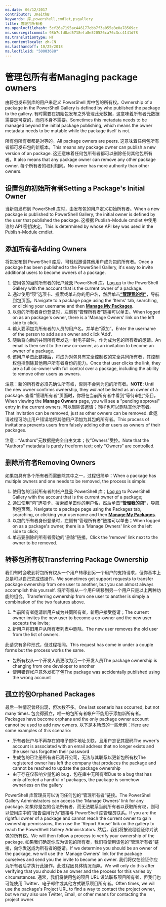 ```yaml
---
ms.date: 06/12/2017
contributor: JKeithB
keywords: 库,powershell,cmdlet,psgallery
title: 管理包所有者
ms.openlocfilehash: 5cf26a7195ac446177cbb7f3a055e8e0a78569cc
ms.sourcegitcommit: 98b7cfd8ad5718efa8e320526ca76c3cc4141d78
ms.translationtype: HT
ms.contentlocale: zh-CN
ms.lasthandoff: 10/25/2018
ms.locfileid: "50003688"
---
```

# <a name="managing-package-owners"></a><span data-ttu-id="2f95e-103">管理包所有者</span><span class="sxs-lookup"><span data-stu-id="2f95e-103">Managing package owners</span></span>

<span data-ttu-id="2f95e-104">由将包发布到库的用户来定义 PowerShell 库中包的所有权。</span><span class="sxs-lookup"><span data-stu-id="2f95e-104">Ownership of a package in the PowerShell Gallery is defined by who published the package to the gallery.</span></span>
<span data-ttu-id="2f95e-105">有时需要在初始包发布之外管理此元数据，这意味着所有者元数据需要是可变的，而包本身不需要。</span><span class="sxs-lookup"><span data-stu-id="2f95e-105">Sometimes this metadata needs to be managed beyond the initial package publishing, which means the owner metadata needs to be mutable while the package itself is not.</span></span>

<span data-ttu-id="2f95e-106">所有包所有者都是对等的。</span><span class="sxs-lookup"><span data-stu-id="2f95e-106">All package owners are peers.</span></span>
<span data-ttu-id="2f95e-107">这意味着任何包所有者都可发布包的新版本。</span><span class="sxs-lookup"><span data-stu-id="2f95e-107">This means any package owner can publish a new version of an package.</span></span> <span data-ttu-id="2f95e-108">这还意味着任何包所有者都可以删除任何其他包所有者。</span><span class="sxs-lookup"><span data-stu-id="2f95e-108">It also means that any package owner can remove any other package owner.</span></span>
<span data-ttu-id="2f95e-109">每个所有者的权利相同。</span><span class="sxs-lookup"><span data-stu-id="2f95e-109">No owner has more authority than other owners.</span></span>

## <a name="setting-a-packages-initial-owner"></a><span data-ttu-id="2f95e-110">设置包的初始所有者</span><span class="sxs-lookup"><span data-stu-id="2f95e-110">Setting a Package's Initial Owner</span></span>

<span data-ttu-id="2f95e-111">当新包发布到 PowerShell 库时，由发布包的用户定义初始所有者。</span><span class="sxs-lookup"><span data-stu-id="2f95e-111">When a new package is published to PowerShell Gallery, the initial owner is defined by the user that published the package.</span></span> <span data-ttu-id="2f95e-112">这根据 Publish-Module cmdlet 中使用谁的 API 密钥决定。</span><span class="sxs-lookup"><span data-stu-id="2f95e-112">This is determined by whose API key was used in the Publish-Module cmdlet.</span></span>

## <a name="adding-owners"></a><span data-ttu-id="2f95e-113">添加所有者</span><span class="sxs-lookup"><span data-stu-id="2f95e-113">Adding Owners</span></span>

<span data-ttu-id="2f95e-114">将包发布到 PowerShell 库后，可轻松邀请其他用户成为包的所有者。</span><span class="sxs-lookup"><span data-stu-id="2f95e-114">Once a package has been published to the PowerShell Gallery, it's easy to invite additional users to become owners of a package.</span></span>

1. <span data-ttu-id="2f95e-115">使用包的当前所有者的帐户[登录](https://powershellgallery.com/users/account/LogOn) PowerShell 库。</span><span class="sxs-lookup"><span data-stu-id="2f95e-115">[Log on](https://powershellgallery.com/users/account/LogOn) to the PowerShell Gallery with the account that is the current owner of a package.</span></span>
2. <span data-ttu-id="2f95e-116">通过使用“项”选项卡、搜索或单击你的用户名，然后单击[**“管理我的包”**](https://www.powershellgallery.com/account/Packages)，导航到包页面。</span><span class="sxs-lookup"><span data-stu-id="2f95e-116">Navigate to a package page using the 'Items' tab, searching, or clicking your username and then [**Manage My Packages**](https://www.powershellgallery.com/account/Packages).</span></span>
3. <span data-ttu-id="2f95e-117">以包的所有者身份登录时，左侧有“管理所有者”链接可以单击。</span><span class="sxs-lookup"><span data-stu-id="2f95e-117">When logged on as an package's owner, there is a 'Manage Owners' link on the left side to click.</span></span>
4. <span data-ttu-id="2f95e-118">输入要添加为所有者的人员的用户名，并单击“添加”。</span><span class="sxs-lookup"><span data-stu-id="2f95e-118">Enter the username of the person to add as an owner and click 'Add'.</span></span>
5. <span data-ttu-id="2f95e-119">随后将向新的共同所有者发送一封电子邮件，作为成为包的所有者的邀请。</span><span class="sxs-lookup"><span data-stu-id="2f95e-119">An email is then sent to the new co-owner, as an invitation to become an owner of a package.</span></span>
6. <span data-ttu-id="2f95e-120">该用户单击此链接后，将成为对包具有完全控制权的完全共同所有者，其控制权包括删除其他用户所有者身份的能力。</span><span class="sxs-lookup"><span data-stu-id="2f95e-120">Once that user clicks the link, they are a full co-owner with full control over a package, including the ability to remove other users as owners.</span></span>

<span data-ttu-id="2f95e-121">注意：新的所有者必须先确认所有权，否则不会列为包的所有者。</span><span class="sxs-lookup"><span data-stu-id="2f95e-121">**NOTE**: Until the new owner confirms ownership, they *will not* be listed as an owner of a package.</span></span>
<span data-ttu-id="2f95e-122">查看“管理所有者”页面时，你将在当前所有者中看到“等待审批”条目。</span><span class="sxs-lookup"><span data-stu-id="2f95e-122">When viewing the **Manage Owners** page, you will see a "pending approval" entry in the current owners.</span></span>
<span data-ttu-id="2f95e-123">可以删除该邀请；同样也可以删除其他所有者。</span><span class="sxs-lookup"><span data-stu-id="2f95e-123">That invitation can be removed; just as other owners can be removed.</span></span>
<span data-ttu-id="2f95e-124">此邀请过程可防止用户错误地将其他用户添加为其包的所有者。</span><span class="sxs-lookup"><span data-stu-id="2f95e-124">This process of invitations prevents users from falsely adding other users as owners of their packages.</span></span>

<span data-ttu-id="2f95e-125">注意：“Authors”元数据是完全自由文本；仅“Owners”受控。</span><span class="sxs-lookup"><span data-stu-id="2f95e-125">Note that the "Authors" metadata is purely freeform text; only "Owners" are controlled.</span></span>


## <a name="removing-owners"></a><span data-ttu-id="2f95e-126">删除所有者</span><span class="sxs-lookup"><span data-stu-id="2f95e-126">Removing Owners</span></span>

<span data-ttu-id="2f95e-127">如果包具有多个所有者而需删除其中之一，过程很简单：</span><span class="sxs-lookup"><span data-stu-id="2f95e-127">When a package has multiple owners and one needs to be removed, the process is simple:</span></span>

1. <span data-ttu-id="2f95e-128">使用包的当前所有者的帐户[登录](https://powershellgallery.com/users/account/LogOn) PowerShell 库；</span><span class="sxs-lookup"><span data-stu-id="2f95e-128">[Log on](https://powershellgallery.com/users/account/LogOn) to PowerShell Gallery with the account that is the current owner of a package;</span></span>
2. <span data-ttu-id="2f95e-129">通过使用“包”选项卡、搜索或单击你的用户名，然后单击[**“管理我的包”**](https://www.powershellgallery.com/account/Packages)，导航到包页面。</span><span class="sxs-lookup"><span data-stu-id="2f95e-129">Navigate to a package page using the Packages tab, searching, or clicking your username and then [**Manage My Packages**](https://www.powershellgallery.com/account/Packages).</span></span>
3. <span data-ttu-id="2f95e-130">以包的所有者身份登录时，左侧有“管理所有者”链接可以单击；</span><span class="sxs-lookup"><span data-stu-id="2f95e-130">When logged on as a package's owner, there is a 'Manage Owners' link on the left side to click;</span></span>
4. <span data-ttu-id="2f95e-131">单击要删除的所有者旁边的“删除”链接。</span><span class="sxs-lookup"><span data-stu-id="2f95e-131">Click the 'remove' link next to the owner to be removed.</span></span>



## <a name="transferring-package-ownership"></a><span data-ttu-id="2f95e-132">转移包所有权</span><span class="sxs-lookup"><span data-stu-id="2f95e-132">Transferring Package Ownership</span></span>

<span data-ttu-id="2f95e-133">我们有时会收到将包所有权从一个用户转移到另一个用户的支持请求，但你基本上总是可以自己完成该操作。</span><span class="sxs-lookup"><span data-stu-id="2f95e-133">We sometimes get support requests to transfer package ownership from one user to another, but you can almost always accomplish this yourself.</span></span>
<span data-ttu-id="2f95e-134">将所有权从一个用户转移到另一个用户只是以上两种功能的组合。</span><span class="sxs-lookup"><span data-stu-id="2f95e-134">Transferring ownership from one user to another is simply a combination of the two features above.</span></span>

1. <span data-ttu-id="2f95e-135">当前所有者邀请新用户成为共同所有者，新用户接受邀请；</span><span class="sxs-lookup"><span data-stu-id="2f95e-135">The current owner invites the new user to become a co-owner and the new user accepts the invite;</span></span>
2. <span data-ttu-id="2f95e-136">新用户将旧用户从所有者列表中删除。</span><span class="sxs-lookup"><span data-stu-id="2f95e-136">The new user removes the old user from the list of owners.</span></span>

<span data-ttu-id="2f95e-137">此请求有多种形式，但过程相同。</span><span class="sxs-lookup"><span data-stu-id="2f95e-137">This request has come in under a couple forms but the process works the same.</span></span>

- <span data-ttu-id="2f95e-138">包所有权从一个开发人员更改为另一个开发人员</span><span class="sxs-lookup"><span data-stu-id="2f95e-138">The package ownership is changing from one developer to another</span></span>
- <span data-ttu-id="2f95e-139">使用错误帐户意外发布了包</span><span class="sxs-lookup"><span data-stu-id="2f95e-139">The package was accidentally published using the wrong account</span></span>


## <a name="orphaned-packages"></a><span data-ttu-id="2f95e-140">孤立的包</span><span class="sxs-lookup"><span data-stu-id="2f95e-140">Orphaned Packages</span></span>

<span data-ttu-id="2f95e-141">最后一种情况曾经出现，但次数不多。</span><span class="sxs-lookup"><span data-stu-id="2f95e-141">One last scenario has occurred, but not many times.</span></span>
<span data-ttu-id="2f95e-142">包变得孤立，唯一的包所有者帐户不能用于添加新所有者。</span><span class="sxs-lookup"><span data-stu-id="2f95e-142">Packages have become orphans and the only package owner account cannot be used to add new owners.</span></span>
<span data-ttu-id="2f95e-143">以下是本场景的一些示例：</span><span class="sxs-lookup"><span data-stu-id="2f95e-143">Here are some examples of this scenario:</span></span>

- <span data-ttu-id="2f95e-144">所有者帐户与不再存在的电子邮件地址关联，且用户忘记其密码</span><span class="sxs-lookup"><span data-stu-id="2f95e-144">The owner's account is associated with an email address that no longer exists and the user has forgotten their password</span></span>
- <span data-ttu-id="2f95e-145">生成包的已注册所有者已离开公司，无法与其联系以更新包所有权</span><span class="sxs-lookup"><span data-stu-id="2f95e-145">The registered owner has left the company that produces the package and cannot be reached to update the package ownership</span></span>
- <span data-ttu-id="2f95e-146">由于存在仅影响少量包的 bug，包在库中无所有者</span><span class="sxs-lookup"><span data-stu-id="2f95e-146">Due to a bug that has only affected a handful of packages, the package is somehow ownerless on the gallery</span></span>

<span data-ttu-id="2f95e-147">PowerShell 库管理员可以访问任何包的“管理所有者”链接。</span><span class="sxs-lookup"><span data-stu-id="2f95e-147">The PowerShell Gallery Administrators can access the 'Manage Owners' link for any package.</span></span>
<span data-ttu-id="2f95e-148">如果你是包的合法所有者，而无法联系当前所有者以获取所有权，则可以使用库中的“报告滥用行为”链接与 PowerShell 库管理员联系。</span><span class="sxs-lookup"><span data-stu-id="2f95e-148">If you are the rightful owner of a package and cannot reach the current owner to gain ownership permissions, then use the 'Report Abuse' link on the gallery to reach the PowerShell Gallery Administrators.</span></span>
<span data-ttu-id="2f95e-149">然后，我们将按流程验证你对该包的所有权。</span><span class="sxs-lookup"><span data-stu-id="2f95e-149">We will then follow a process to verify your ownership of the package.</span></span>
<span data-ttu-id="2f95e-150">如果我们确定你应为该包的所有者，我们将使用该包的“管理所有者”链接，向你发送成为所有者的邀请。</span><span class="sxs-lookup"><span data-stu-id="2f95e-150">If we determine you should be an owner of the package, we will use the 'Manage Owners' link for the package ourselves and send you the invite to become an owner.</span></span>
<span data-ttu-id="2f95e-151">我们将仅在验证你应为所有者后才执行此操作，此过程因具体情况而异。</span><span class="sxs-lookup"><span data-stu-id="2f95e-151">We will only do this after verifying that you should be an owner and the process for this varies by circumstances.</span></span>
<span data-ttu-id="2f95e-152">通常，我们将使用包的项目 URL 设法联系项目所有者，但我们也可能使用 Twitter、电子邮件或其他方式联系项目所有者。</span><span class="sxs-lookup"><span data-stu-id="2f95e-152">Often times, we will use the package's Project URL to find a way to contact the project owner, but we may also use Twitter, Email, or other means for contacting the project owner.</span></span>
